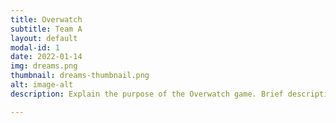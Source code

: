 ```yaml
---
title: Overwatch
subtitle: Team A
layout: default
modal-id: 1
date: 2022-01-14
img: dreams.png
thumbnail: dreams-thumbnail.png
alt: image-alt
description: Explain the purpose of the Overwatch game. Brief description of the different roles, competitions, and work needed for this team. List of the 2021-2022 Overwatch Team A Members. Short bios for all of the members and maybe a picture if they want. 

---
```

